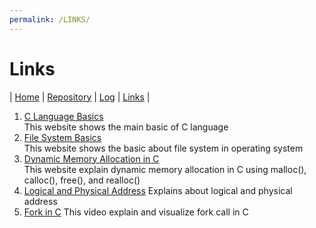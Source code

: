 ```yaml
---
permalink: /LINKS/
---
```

# Links
| [Home](https://aryafchandra.github.io/os212) 
| [Repository](https://github.com/aryafchandra/os212/) | [Log](https://aryafchandra.github.io/os212/TXT/mylog.txt) | [Links](https://aryafchandra.github.io/os212/LINKS/links.md) |
1. [C Language Basics](https://www.learn-c.org/)<br>
This website shows the main basic of C language
2. [File System Basics](https://www.tutorialspoint.com/operating_system/os_file_system.htm)<br>
This website shows the basic about file system in operating system
3. [Dynamic Memory Allocation in C](https://www.geeksforgeeks.org/dynamic-memory-allocation-in-c-using-malloc-calloc-free-and-realloc/)<br>
This website explain dynamic memory allocation in C using malloc(), calloc(), free(), and realloc()
4. [Logical and Physical Address](https://www.youtube.com/watch?v=XqusPn2oxwk)
Explains about logical and physical address
5. [Fork in C](https://www.youtube.com/watch?v=QD9YKSg3wCc)
This video explain and visualize fork call in C
